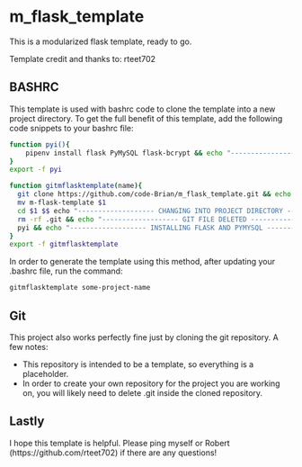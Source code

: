# m_flask_template
<p>This is a modularized flask template, ready to go.</p>
<p>Template credit and thanks to: rteet702</p>


## BASHRC
<p>This template is used with bashrc code to clone the template into a new project directory. 
  To get the full benefit of this template, add the following code snippets to your bashrc file:</p>
  
  ```bash
  function pyi(){
      pipenv install flask PyMySQL flask-bcrypt && echo "-------------------FLASK PYMYSQL BCRYPT AND VIRTUAL ENVIRONMENT CREATED-------------------"
  }
  export -f pyi
  
  function gitmflasktemplate(name){
    git clone https://github.com/code-Brian/m_flask_template.git && echo "------------------- GIT REPO CLONED -------------------"
    mv m-flask-template $1
    cd $1 $$ echo "------------------- CHANGING INTO PROJECT DIRECTORY -------------------"
    rm -rf .git && echo "------------------- GIT FILE DELETED -------------------"
    pyi && echo "------------------- INSTALLING FLASK AND PYMYSQL -------------------"
  } 
  export -f gitmflasktemplate
  ```
In order to generate the template using this method, after updating your .bashrc file, run the command:
```bash
gitmflasktemplate some-project-name
```

## Git

This project also works perfectly fine just by cloning the git repository. 
A few notes:
- This repository is intended to be a template, so everything is a placeholder. 
- In order to create your own repository for the project you are working on, you will likely need to delete .git inside the cloned repository.


## Lastly
<p> I hope this template is helpful. Please ping myself or Robert (https://github.com/rteet702) if there are any questions!</p>